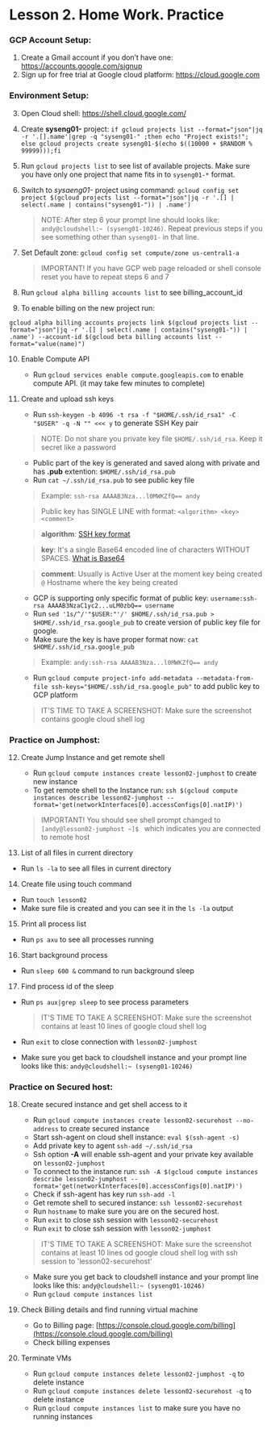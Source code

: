 
# Lesson 2. Home Work. Practice
### GCP Account Setup:
1. Create a Gmail account if you don’t have one: https://accounts.google.com/signup
2. Sign up for free trial at Google cloud platform: https://cloud.google.com

### Environment Setup:
3. Open Cloud shell: https://shell.cloud.google.com/
4. Create **syseng01-** project: `if gcloud projects list --format="json"|jq -r '.[].name'|grep -q "syseng01-" ;then echo "Project exists!"; else gcloud projects create syseng01-$(echo $((10000 + $RANDOM % 99999)));fi`
5. Run `gcloud projects list` to see list of available projects. Make sure you have only one project that name fits in to `syseng01-*` format.
6. Switch to *sysaeng01-* project using command: `gcloud config set project $(gcloud projects list --format="json"|jq -r '.[] | select(.name | contains("syseng01-")) | .name')`
	> NOTE: After step 6 your prompt line should looks like: `andy@cloudshell:~ (syseng01-10246)`. Repeat previous steps if you see something other than `syseng01-` in that line.
7. Set Default zone: `gcloud config set compute/zone us-central1-a`

	> IMPORTANT! If you have GCP web page reloaded or shell console reset you have to repeat steps 6 and 7

8. Run `gcloud alpha billing accounts list` to see billing_account_id
9. To enable billing on the new project run: 
```
gcloud alpha billing accounts projects link $(gcloud projects list --format="json"|jq -r '.[] | select(.name | contains("syseng01-")) | .name') --account-id $(gcloud beta billing accounts list --format="value(name)")
```
10. Enable Compute API
	- Run `gcloud services enable compute.googleapis.com` to enable compute API. (it may take few minutes to complete)
11. Create and upload ssh keys
	- Run `ssh-keygen -b 4096 -t rsa -f "$HOME/.ssh/id_rsa1" -C "$USER" -q -N "" <<< y` to generate SSH Key pair
	
	> NOTE: Do not share you private key file `$HOME/.ssh/id_rsa`. Keep it secret like a password
	
	- Public part of the key is generated and saved along with private and has **.pub** extention: `$HOME/.ssh/id_rsa.pub`
	- Run `cat ~/.ssh/id_rsa.pub` to see public key file
	
	> Example: `ssh-rsa AAAAB3Nza...l0MWKZfQ== andy`
	
	> Public key has SINGLE LINE with format: `<algorithm> <key> <comment>`

	> **algorithm**: [SSH key format](https://en.wikipedia.org/wiki/Ssh-keygen#Key_formats_supported)

	> **key**: It's a single Base64 encoded line of characters WITHOUT SPACES. [What is Base64](https://en.wikipedia.org/wiki/Base64)
	
	> **comment**: Usually is Active User at the moment key being created `@` Hostname where the key being created

	- GCP is supporting only specific format of public key: `username:ssh-rsa AAAAB3NzaC1yc2...uLM0zbQ== username`
	- Run `sed '1s/^/'"$USER:"'/' $HOME/.ssh/id_rsa.pub > $HOME/.ssh/id_rsa.google_pub` to create version of public key file for google.
	- Make sure the key is have proper format now: `cat $HOME/.ssh/id_rsa.google_pub`
	
	> Example: `andy:ssh-rsa AAAAB3Nza...l0MWKZfQ== andy`
	
	- Run `gcloud compute project-info add-metadata --metadata-from-file ssh-keys="$HOME/.ssh/id_rsa.google_pub"` to add public key to GCP platform

	> IT'S TIME TO TAKE A SCREENSHOT: Make sure the screenshot contains google cloud shell log 

### Practice on Jumphost:
12. Create Jump Instance and get remote shell
	- Run `gcloud compute instances create lesson02-jumphost` to create new instance
 	- To get remote shell to the Instance run: `ssh $(gcloud compute instances describe lesson02-jumphost --format='get(networkInterfaces[0].accessConfigs[0].natIP)')`

	> IMPORTANT! You should see shell prompt changed to `[andy@lesson02-jumphost ~]$ ` which indicates you are connected to remote host

13. List of all files in current directory
  - Run `ls -la` to see all files in current directory
14. Create file using touch command
  - Run `touch lesson02`
  - Make sure file is created and you can see it in the `ls -la` output
15. Print all process list
  - Run `ps axu` to see all processes running
16. Start background process
  - Run `sleep 600 &` command to run background sleep
17. Find process id of the sleep
  - Run `ps aux|grep sleep` to see process parameters

	> IT'S TIME TO TAKE A SCREENSHOT:  Make sure the screenshot contains at least 10 lines of google cloud shell log

  - Run `exit` to close connection with `lesson02-jumphost`
  - Make sure you get back to cloudshell instance and your prompt line looks like this: `andy@cloudshell:~ (syseng01-10246)`

### Practice on Secured host:
18. Create secured instance and get shell access to it
	- Run `gcloud compute instances create lesson02-securehost --no-address` to create secured instance
	- Start ssh-agent on cloud shell instance: `eval $(ssh-agent -s)`
	- Add private key to agent `ssh-add ~/.ssh/id_rsa`
	- Ssh option **-A** will enable ssh-agent and your private key available on `lesson02-jumphost`
	- To connect to the instance run: `ssh -A $(gcloud compute instances describe lesson02-jumphost --format='get(networkInterfaces[0].accessConfigs[0].natIP)')`
	- Check if ssh-agent has key run `ssh-add -l`
	- Get remote shell to secured instance: `ssh lesson02-securehost`
	- Run `hostname` to make sure you are on the secured host.
	- Run `exit` to close ssh session with `lesson02-securehost`
	- Run `exit` to close ssh session with `lesson02-jumphost`

	> IT'S TIME TO TAKE A SCREENSHOT:  Make sure the screenshot contains at least 10 lines od google cloud shell log with ssh session to 'lesson02-securehost'

	- Make sure you get back to cloudshell instance and your prompt line looks like this: `andy@cloudshell:~ (syseng01-10246)`
	- Run `gcloud compute instances list`


19. Check Billing details and find running virtual machine
	- Go to Billing page: [https://console.cloud.google.com/billing](https://console.cloud.google.com/billing)
	- Check billing expenses

21. Terminate VMs
	- Run `gcloud compute instances delete lesson02-jumphost -q` to delete instance
	- Run `gcloud compute instances delete lesson02-securehost -q` to delete instance
	- Run `gcloud compute instances list` to make sure you have no running instances
